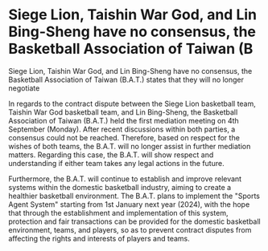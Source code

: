#  Siege Lion, Taishin War God, and Lin Bing-Sheng have no consensus, the Basketball Association of Taiwan (B 
  Siege Lion, Taishin War God, and Lin Bing-Sheng have no consensus, the Basketball Association of Taiwan (B.A.T.) states that they will no longer negotiate

In regards to the contract dispute between the Siege Lion basketball team, Taishin War God basketball team, and Lin Bing-Sheng, the Basketball Association of Taiwan (B.A.T.) held the first mediation meeting on 4th September (Monday). After recent discussions within both parties, a consensus could not be reached. Therefore, based on respect for the wishes of both teams, the B.A.T. will no longer assist in further mediation matters. Regarding this case, the B.A.T. will show respect and understanding if either team takes any legal actions in the future.

Furthermore, the B.A.T. will continue to establish and improve relevant systems within the domestic basketball industry, aiming to create a healthier basketball environment. The B.A.T. plans to implement the "Sports Agent System" starting from 1st January next year (2024), with the hope that through the establishment and implementation of this system, protection and fair transactions can be provided for the domestic basketball environment, teams, and players, so as to prevent contract disputes from affecting the rights and interests of players and teams.